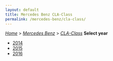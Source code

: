 ```yaml
---
layout: default
title: Mercedes Benz CLA-Class
permalink: /mercedes-benz/cla-class/
---
```

[*Home*](/) > [*Mercedes Benz*](/mercedes-benz/) > [*CLA-Class*](/mercedes-benz/cla-class/)
**Select year**
- [2014](/mercedes-benz/cla-class/2014/)
- [2015](/mercedes-benz/cla-class/2015/)
- [2016](/mercedes-benz/cla-class/2016/)
